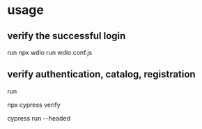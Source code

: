 # usage
<h2>verify the successful login</h2>
run
npx wdio run wdio.conf.js

<h2>verify authentication, catalog, registration</h2>

run

npx cypress verify


cypress run --headed
